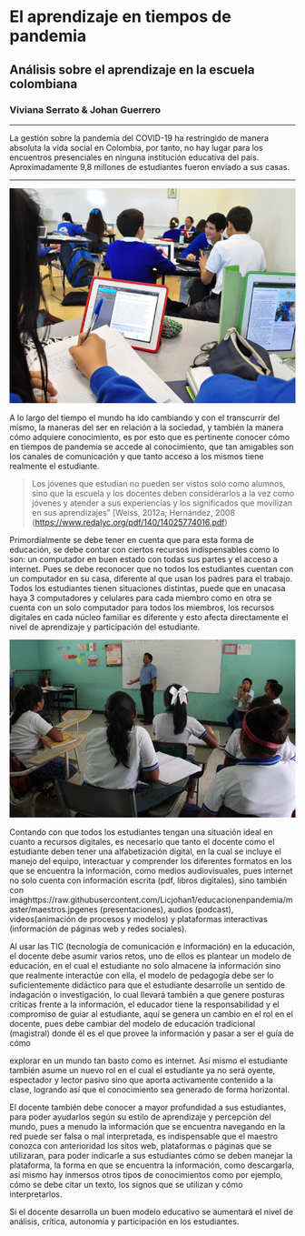 # **El aprendizaje en tiempos de pandemia**
## Análisis sobre el aprendizaje en la escuela colombiana  
### Viviana Serrato & Johan Guerrero
___
La gestión sobre la pandemia del COVID-19 ha restringido de manera absoluta la vida social en Colombia, por tanto, no hay lugar para los
encuentros presenciales en ninguna institución educativa del país. Aproximadamente 9,8 millones de estudiantes fueron enviado a sus
casas. 
___

![Tomdado del Espectador](https://raw.githubusercontent.com/Licjohan1/educacionenpandemia/master/CLASE.jpg) 

A lo largo del tiempo el mundo ha ido cambiando y con el transcurrir del mismo, la
maneras del ser en relación a la sociedad, y también la manera cómo adquiere
conocimiento, es por esto que es pertinente conocer cómo en tiempos de pandemia se
accede al conocimiento, que tan amigables son los canales de comunicación y que tanto
acceso a los mismos tiene realmente el estudiante. 
> Los jóvenes que estudian no pueden ser vistos solo como alumnos, sino que la escuela y los docentes deben considerarlos a la vez como
jóvenes y atender a sus experiencias y los significados que movilizan en sus aprendizajes” [Weiss, 2012a; Hernández, 2008 (https://www.redalyc.org/pdf/140/14025774016.pdf)

Primordialmente se debe tener en cuenta que para esta forma de educación, se debe
contar con ciertos recursos indispensables como lo son: un computador en buen estado
con todas sus partes y el acceso a internet. Pues se debe reconocer que no todos los
estudiantes cuentan con un computador en su casa, diferente al que usan los padres
para el trabajo. Todos los estudiantes tienen situaciones distintas, puede que en
unacasa haya 3 computadores y celulares para cada miembro como en otra se cuenta con
un solo computador para todos los miembros, los recursos digitales en cada núcleo
familiar es diferente y esto afecta directamente el nivel de aprendizaje y
participación del estudiante.

![Tomdado de la web](https://raw.githubusercontent.com/Licjohan1/educacionenpandemia/master/maestros.jpg)

Contando con que todos los estudiantes tengan una situación ideal en cuanto a
recursos digitales,  es necesario que tanto el docente como el estudiante deben tener
una alfabetización digital, en la cual se incluye el manejo del equipo, interactuar y
comprender los diferentes formatos en los que se encuentra la información, como
medios audiovisuales, pues internet no solo cuenta con información escrita (pdf,
libros digitales), sino también con imághttps://raw.githubusercontent.com/Licjohan1/educacionenpandemia/master/maestros.jpgenes (presentaciones), audios (podcast),
videos(animación de procesos y modelos) y plataformas interactivas (información de
páginas web y redes sociales). 

Al usar las TIC (tecnología de comunicación e información) en la educación, el
docente debe asumir varios retos, uno de ellos es plantear un modelo de educación, en
el cual el estudiante no solo almacene la información sino que realmente interactúe
con ella, el modelo de pedagogía debe ser lo suficientemente didáctico para que el
estudiante desarrolle un sentido de indagación o investigación, lo cual llevará
también a que genere posturas críticas frente a la información, el educador tiene la
responsabilidad y el compromiso de guiar al estudiante, aquí se genera un cambio en
el rol en el docente, pues debe cambiar del modelo de educación tradicional 
(magistral) donde él es el que provee la información y pasar a ser el guía de cómo

explorar en un mundo tan basto como es internet. Así mismo el estudiante también
asume un nuevo rol en el cual el estudiante ya no será oyente, espectador y lector
pasivo sino que aporta activamente contenido a la clase, logrando así que el
conocimiento sea generado de forma horizontal. 

El docente también debe conocer a mayor profundidad a sus estudiantes, para poder
ayudarlos según su estilo de aprendizaje y percepción del mundo, pues a menudo la
información que se encuentra navegando en la red puede ser falsa o mal interpretada,
es indispensable que el maestro conozca con anterioridad los sitos web, plataformas o
páginas que se utilizaran, para poder indicarle a sus estudiantes cómo se deben
manejar la plataforma, la forma en que se encuentra la información, como descargarla,
así mismo hay inmersos otros tipos de conocimientos como por ejemplo, cómo se debe
citar un texto, los signos que se utilizan y cómo interpretarlos. 

Si el docente desarrolla un buen modelo educativo se aumentará el nivel de análisis,
crítica, autonomía y participación en los estudiantes. 
